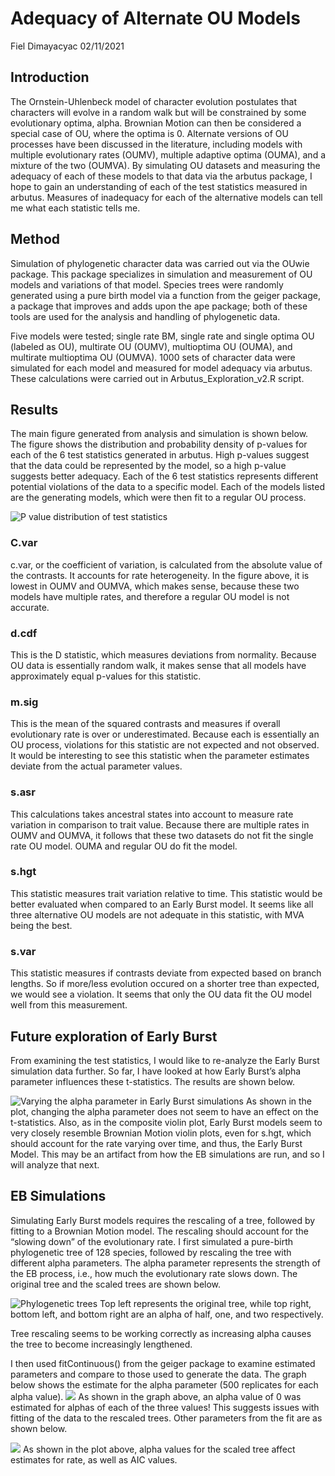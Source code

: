 Adequacy of Alternate OU Models
================
Fiel Dimayacyac
02/11/2021

## Introduction

The Ornstein-Uhlenbeck model of character evolution postulates that
characters will evolve in a random walk but will be constrained by some
evolutionary optima, alpha. Brownian Motion can then be considered a
special case of OU, where the optima is 0. Alternate versions of OU
processes have been discussed in the literature, including models with
multiple evolutionary rates (OUMV), multiple adaptive optima (OUMA), and
a mixture of the two (OUMVA). By simulating OU datasets and measuring
the adequacy of each of these models to that data via the arbutus
package, I hope to gain an understanding of each of the test statistics
measured in arbutus. Measures of inadequacy for each of the alternative
models can tell me what each statistic tells me.

## Method

Simulation of phylogenetic character data was carried out via the OUwie
package. This package specializes in simulation and measurement of OU
models and variations of that model. Species trees were randomly
generated using a pure birth model via a function from the geiger
package, a package that improves and adds upon the ape package; both of
these tools are used for the analysis and handling of phylogenetic data.

Five models were tested; single rate BM, single rate and single optima
OU (labeled as OU), multirate OU (OUMV), multioptima OU (OUMA), and
multirate multioptima OU (OUMVA). 1000 sets of character data were
simulated for each model and measured for model adequacy via arbutus.
These calculations were carried out in Arbutus\_Exploration\_v2.R
script.

## Results

The main figure generated from analysis and simulation is shown below.
The figure shows the distribution and probability density of p-values
for each of the 6 test statistics generated in arbutus. High p-values
suggest that the data could be represented by the model, so a high
p-value suggests better adequacy. Each of the 6 test statistics
represents different potential violations of the data to a specific
model. Each of the models listed are the generating models, which were
then fit to a regular OU process.

![](Arbutus_Exploration/t_statistics_all_models.png "P value distribution of test statistics")

### C.var

c.var, or the coefficient of variation, is calculated from the absolute
value of the contrasts. It accounts for rate heterogeneity. In the
figure above, it is lowest in OUMV and OUMVA, which makes sense, because
these two models have multiple rates, and therefore a regular OU model
is not accurate.

### d.cdf

This is the D statistic, which measures deviations from normality.
Because OU data is essentially random walk, it makes sense that all
models have approximately equal p-values for this statistic.

### m.sig

This is the mean of the squared contrasts and measures if overall
evolutionary rate is over or underestimated. Because each is essentially
an OU process, violations for this statistic are not expected and not
observed. It would be interesting to see this statistic when the
parameter estimates deviate from the actual parameter values.

### s.asr

This calculations takes ancestral states into account to measure rate
variation in comparison to trait value. Because there are multiple rates
in OUMV and OUMVA, it follows that these two datasets do not fit the
single rate OU model. OUMA and regular OU do fit the model.

### s.hgt

This statistic measures trait variation relative to time. This statistic
would be better evaluated when compared to an Early Burst model. It
seems like all three alternative OU models are not adequate in this
statistic, with MVA being the best.

### s.var

This statistic measures if contrasts deviate from expected based on
branch lengths. So if more/less evolution occured on a shorter tree than
expected, we would see a violation. It seems that only the OU data fit
the OU model well from this measurement.

## Future exploration of Early Burst

From examining the test statistics, I would like to re-analyze the Early
Burst simulation data further. So far, I have looked at how Early
Burst’s alpha parameter influences these t-statistics. The results are
shown below.

![](Arbutus_Exploration/EB_violin_plot.png "Varying the alpha parameter in Early Burst simulations")
As shown in the plot, changing the alpha parameter does not seem to have
an effect on the t-statistics. Also, as in the composite violin plot,
Early Burst models seem to very closely resemble Brownian Motion violin
plots, even for s.hgt, which should account for the rate varying over
time, and thus, the Early Burst Model. This may be an artifact from how
the EB simulations are run, and so I will analyze that next.

## EB Simulations

Simulating Early Burst models requires the rescaling of a tree, followed
by fitting to a Brownian Motion model. The rescaling should account for
the “slowing down” of the evolutionary rate. I first simulated a
pure-birth phylogenetic tree of 128 species, followed by rescaling the
tree with different alpha parameters. The alpha parameter represents the
strength of the EB process, i.e., how much the evolutionary rate slows
down. The original tree and the scaled trees are shown below.

![](Arbutus_Exploration/EB_tests/phylo_trees.png "Phylogenetic trees")
Top left represents the original tree, while top right, bottom left, and
bottom right are an alpha of half, one, and two respectively.

Tree rescaling seems to be working correctly as increasing alpha causes
the tree to become increasingly lengthened.

I then used fitContinuous() from the geiger package to examine estimated
parameters and compare to those used to generate the data. The graph
below shows the estimate for the alpha parameter (500 replicates for
each alpha value).
![](Arbutus_Exploration/EB_tests/problem_with_fit.png) As shown in the
graph above, an alpha value of 0 was estimated for alphas of each of the
three values! This suggests issues with fitting of the data to the
rescaled trees. Other parameters from the fit are as shown below.

![](Arbutus_Exploration/EB_tests/EB_fit_plot.png) As shown in the plot
above, alpha values for the scaled tree affect estimates for rate, as
well as AIC values.
